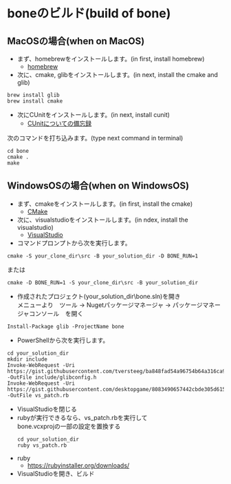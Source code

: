 # boneのビルド(build of bone)


## MacOSの場合(when on MacOS)
* まず、homebrewをインストールします。(in first, install homebrew)
    * [homebrew](https://brew.sh/index_ja.html)
* 次に、cmake, glibをインストールします。(in next, install the cmake and glib)
````
brew install glib
brew install cmake
````
* 次にCUnitをインストールします。(in next, install cunit)  
  * [CUnitについての備忘録](https://qiita.com/from_chc/items/db771bef1e83fc00783a)

次のコマンドを打ち込みます。(type next command in terminal)
````
cd bone
cmake .
make
````

## WindowsOSの場合(when on WindowsOS)
* まず、cmakeをインストールします。(in first, install the cmake)
  * [CMake](https://cmake.org/download/)
* 次に、visualstudioをインストールします。(in ndex, install the visualstudio)
  * [VisualStudio](https://docs.microsoft.com/ja-jp/visualstudio/install/install-visual-studio?view=vs-2019)
* コマンドプロンプトから次を実行します。
````
cmake -S your_clone_dir\src -B your_solution_dir -D BONE_RUN=1
````
または
````
cmake -D BONE_RUN=1 -S your_clone_dir\src -B your_solution_dir
````
* 作成されたプロジェクト(your_solution_dir\bone.sln)を開き  
  メニューより　ツール -> Nugetパッケージマネージャ -> パッケージマネージャコンソール　を開く
````
Install-Package glib -ProjectName bone
````
* PowerShellから次を実行します。
````
cd your_solution_dir
mkdir include
Invoke-WebRequest -Uri https://gist.githubusercontent.com/tversteeg/ba848fad54a96754b64a316ca91b4968/raw/5b4e66b7561e092ebcfe4f3fcef478550b5e4ecc/glibconfig.h -OutFile include/glibconfig.h
Invoke-WebRequest -Uri https://gist.githubusercontent.com/desktopgame/8083490657442cbde305d615399346a4/raw/b0b9c376f6eb1bc2491d70cefa8463be2792d849/vs_patch.rb -OutFile vs_patch.rb
````
* VisualStudioを閉じる
* rubyが実行できるなら、vs_patch.rbを実行して  
  bone.vcxprojの一部の設定を置換する
    ````
    cd your_solution_dir
    ruby vs_patch.rb
    ````
* ruby
  * https://rubyinstaller.org/downloads/
* VisualStudioを開き、ビルド